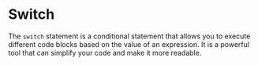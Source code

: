 # Switch

The `switch` statement is a conditional statement that allows you to execute different code blocks based on the value of an expression. It is a powerful tool that can simplify your code and make it more readable.
